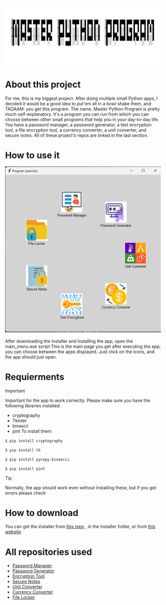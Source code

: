 <div align="center">
  <a href="https://github.com/luca-hatu/Master-Python-Program">
    <img src="img/title.png" alt="Logo" width="900" height="200">
  </a>
</div>

# About this project
For me, this is my biggest project. After doing multiple small Python apps, I decided it would be a good idea to put'em all in a bowl shake them, and TADAAM: you get this program. 
The name, Master Python Program is pretty much self-explanatory. It's a program you can run from which you can choose between other small programs that help you in your day-to-day life. 
You have a password manager, a password generator, a text encryption tool, a file encryption tool, a currency converter, a unit converter, and secure notes. 
All of these project's repos are linked in the last section.

# How to use it 

<div align="center">
  <a href="https://github.com/luca-hatu/Master-Python-Program">
    <img src="/img/main.png">
  </a>
</div>
</br>
After downloading the installer and installing the app, open the main_menu.exe script
This is the main page you get after executing the app; you can choose between the apps displayed. Just click on the icons, and the app should just open.

# Requierments
> [!IMPORTANT]
> Important for the app to work correctly.
Please make sure you have the following libraries installed:
- cryptography
- Tkinter
- binascii
- pint
To install them:
``` 
$ pip install cryptography
``` 
``` 
$ pip install tk
``` 
``` 
$ pip install pycopy-binascii
```
```
$ pip install pint
```
> [!TIP]
> Normally, the app should work even without installing these, but if you get errors please check
# How to download
You can get the installer from 
[this repo](https://github.com/luca-hatu/Master-Python-Program-Executable)
, in the Installer folder, or from 
[this website](https://luca-hatu.github.io/Master-Python-Program-Executable/)

 # All repositories used
- [Password Manager](https://github.com/luca-hatu/Password-Manager)
- [Password Generator](https://github.com/luca-hatu/Password-Generator)
- [Encryption Tool](https://github.com/luca-hatu/Encryption-Tool)
- [Secure Notes](https://github.com/luca-hatu/Secure-Notes)
- [Unit Converter](https://github.com/luca-hatu/Unit-Converter)
- [Currency Converter](https://github.com/luca-hatu/Currency-Converter)
- [File Locker](https://github.com/luca-hatu/File-Locker)
